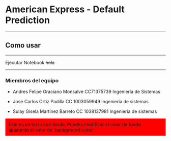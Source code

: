 # American Express - Default Prediction
-----------------------------

## Como usar
-------------
Ejecutar Notebook ~~hola~~

-------------
### Miembros del equipo

- Andres Felipe Graciano Monsalve CC71375739 Ingeniería de Sistemas

- Jose Carlos Ortiz Padilla CC 1003059949 Ingeniería de sistemas

- Sulay Gisela Martínez Barreto CC 1038137981 Ingeniería de sistemas


<div style="background-color: RED ; padding: 10px;">
Este es un texto con fondo. Puedes modificar el color de fondo ajustando el valor de `background-color`.
</div>
